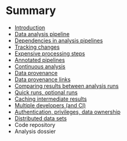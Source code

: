 # Summary

* [Introduction](README.md)
* [Data analysis pipeline](data-analysis-pipeline.md)
* [Dependencies in analysis pipelines](dependencies-in-analysis-pipelines.md)
* [Tracking changes](tracking-changes.md)
* [Expensive processing steps](expensive-processing-steps.md)
* [Annotated pipelines](annotated-pipelines.md)
* [Continuous analysis](continuous-analysis.md)
* [Data provenance](data-provenance.md)
* [Data provenance links](data-provenance-links.md)
* [Comparing results between analysis runs](comparing-results-between-analysis-runs.md)
* [Quick runs, optional runs](quick-runs-optional-runs.md)
* [Caching intermediate results](caching-intermediate-results.md)
* [Multiple developers \(and CI\)](multiple-developers-and-ci.md)
* [Authentication, privileges, data ownership](authentication-privileges-data-ownership.md)
* [Distributed data sets](distributed-data-sets.md)
* Code repository
* Analysis dossier

